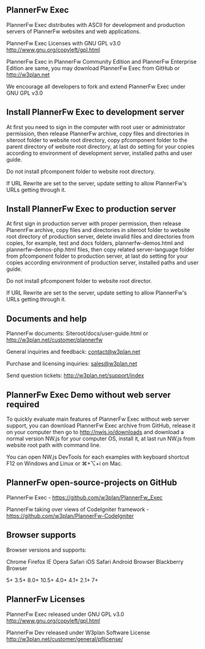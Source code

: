 PlannerFw Exec
---------------

PlannerFw Exec distributes with ASCII for development and production servers of PlannerFw websites and web applications.

PlannerFw Exec Licenses with GNU GPL v3.0 <http://www.gnu.org/copyleft/gpl.html>

PlannerFw Exec in PlannerFw Community Edition and PlannerFw Enterprise Edition are same, you may download PlannerFw Exec
from GitHub or http://w3plan.net

We encourage all developers to fork and extend PlannerFw Exec under GNU GPL v3.0



Install PlannerFw Exec to development server
--------------------------------------------

At first you need to sign in the computer with root user or administrator permission, then release 
PlannerFw archive, copy files and directories in siteroot folder to website root directory, copy 
pfcomponent folder to the parent directory of website root directory, at last do setting for your 
copies according to environment of development server, installed paths and user guide. 

Do not install pfcomponent folder to website root directory.

If URL Rewrite are set to the server, update setting to allow PlannerFw's URLs getting through it.



Install PlannerFw Exec to production server
-------------------------------------------

At first sign in production server with proper permission, then release PlanenrFw archive, copy files and 
directories in siteroot folder to website root directory of production server, delete invalid files and 
directories from copies, for example, test and docs folders, plannerfw-demos.html and plannerfw-demos-php.html 
files, then copy related server-language folder from pfcomponent folder to production server, at last do 
setting for your copies according environment of production server, installed paths and user guide. 

Do not install pfcomponent folder to website root director.

If URL Rewrite are set to the server, update setting to allow PlannerFw's URLs getting through it.



Documents and help
-------------------

PlannerFw documents: Siteroot/docs/user-guide.html or http://w3plan.net/customer/plannerfw

General inquiries and feedback: contact@w3plan.net

Purchase and licensing inquiries: sales@w3plan.net

Send question tickets: http://w3plan.net/support/index



PlannerFw Exec Demo without web server required
------------------------------------------------

To quickly evaluate main features of PlannerFw Exec without web server support, you can download PlannerFw Exec
archive from GitHub, release it on your computer then go to http://nwjs.io/downloads and download a normal 
version NW.js for your computer OS, install it, at last run NW.js from website root path with command line.

You can open NW.js DevTools for each examples with keyboard shortcut F12 on Windows and Linux or ⌘+⌥+i on Mac.



PlannerFw open-source-projects on GitHub
-----------------------------------------

PlannerFw Exec   -   https://github.com/w3plan/PlannerFw_Exec

PlannerFw taking over views of CodeIgniter framework   -   https://github.com/w3plan/PlannerFw-CodeIgniter



Browser supports
-----------------

Browser versions and supports:

Chrome  Firefox IE  Opera   Safari  iOS Safari  Android Browser Blackberry Browser

5+  3.5+    8.0+    10.5+   4.0+    4.1+    2.1+    7+



PlannerFw Licenses
-------------------

PlannerFw Exec released under GNU GPL v3.0   <http://www.gnu.org/copyleft/gpl.html>

PlannerFw Dev released under W3plan Software License   <http://w3plan.net/customer/general/pflicense/>


